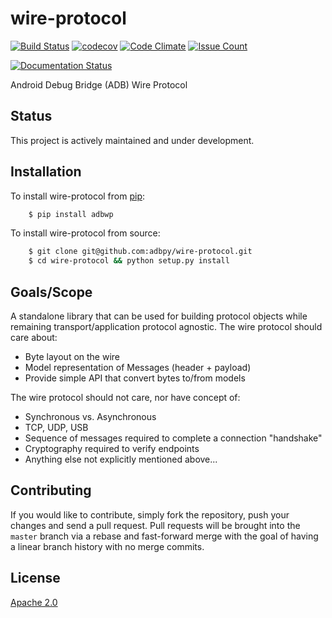 # wire-protocol

[![Build Status](https://travis-ci.org/adbpy/wire-protocol.svg?branch=master)](https://travis-ci.org/adbpy/wire-protocol)
[![codecov](https://codecov.io/gh/adbpy/wire-protocol/branch/master/graph/badge.svg)](https://codecov.io/gh/adbpy/wire-protocol)
[![Code Climate](https://codeclimate.com/github/adbpy/wire-protocol/badges/gpa.svg)](https://codeclimate.com/github/adbpy/wire-protocol)
[![Issue Count](https://codeclimate.com/github/adbpy/wire-protocol/badges/issue_count.svg)](https://codeclimate.com/github/adbpy/wire-protocol)

[![Documentation Status](https://readthedocs.org/projects/wire-protocol/badge/?version=latest)](http://wire-protocol.readthedocs.io/en/latest/?badge=latest)

Android Debug Bridge (ADB) Wire Protocol

## Status

This project is actively maintained and under development.

## Installation

To install wire-protocol from [pip](https://pypi.python.org/pypi/pip):
```bash
    $ pip install adbwp
```

To install wire-protocol from source:
```bash
    $ git clone git@github.com:adbpy/wire-protocol.git
    $ cd wire-protocol && python setup.py install
```

## Goals/Scope

A standalone library that can be used for building protocol objects while remaining transport/application protocol agnostic.
The wire protocol should care about:

* Byte layout on the wire
* Model representation of Messages (header + payload)
* Provide simple API that convert bytes to/from models

The wire protocol should not care, nor have concept of:

* Synchronous vs. Asynchronous
* TCP, UDP, USB
* Sequence of messages required to complete a connection "handshake"
* Cryptography required to verify endpoints
* Anything else not explicitly mentioned above...

## Contributing

If you would like to contribute, simply fork the repository, push your changes and send a pull request.
Pull requests will be brought into the `master` branch via a rebase and fast-forward merge with the goal of having a linear branch history with no merge commits.

## License

[Apache 2.0](LICENSE)
